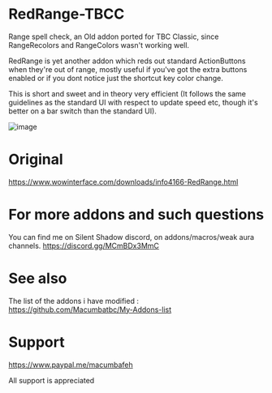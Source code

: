 # RedRange-TBCC
Range spell check, an Old addon ported for TBC Classic, since RangeRecolors and RangeColors wasn't working well.

RedRange is yet another addon which reds out standard ActionButtons when they're out of range, mostly useful if you've got the extra buttons enabled or if you dont notice just the shortcut key color change.

This is short and sweet and in theory very efficient (It follows the same guidelines as the standard UI with respect to update speed etc, though it's better on a bar switch than the standard UI).

![image](https://user-images.githubusercontent.com/85767653/124336087-fd8a1c00-db9c-11eb-928a-5a12674f4617.png)


# Original
https://www.wowinterface.com/downloads/info4166-RedRange.html


# For more addons and such questions 
You can find me on Silent Shadow discord, on addons/macros/weak aura channels.
https://discord.gg/MCmBDx3MmC

 
# See also 
The list of the addons i have modified :
https://github.com/Macumbatbc/My-Addons-list

 

# Support

https://www.paypal.me/macumbafeh

All support is appreciated
